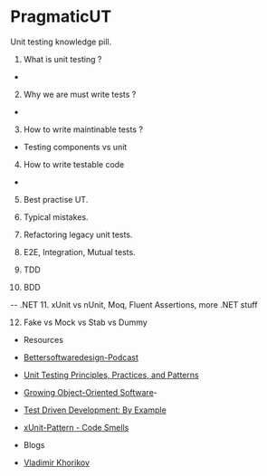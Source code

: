 # PragmaticUT
Unit testing knowledge pill.

1. What is unit testing ?
- 
2. Why we are must write tests ?
- 
3. How to write maintinable tests ?
 - Testing components vs unit
4. How to write testable code
- 
5. Best practise UT.

6. Typical mistakes. 

7. Refactoring legacy unit tests.

8. E2E, Integration, Mutual tests.

9. TDD

10. BDD

-- .NET
11. xUnit vs nUnit, Moq, Fluent Assertions, more .NET stuff

12. Fake vs Mock vs Stab vs Dummy


- Resources 

- [Bettersoftwaredesign-Podcast](https://bettersoftwaredesign.pl/)

- [Unit Testing Principles, Practices, and Patterns](https://www.manning.com/books/unit-testing)

- [Growing Object-Oriented Software](http://www.growing-object-oriented-software.com/)- 

- [Test Driven Development: By Example](https://www.amazon.com/Test-Driven-Development-Kent-Beck/dp/0321146530)

- [xUnit-Pattern - Code Smells](http://xunitpatterns.com/Test%20Smells.html)

- Blogs

- [Vladimir Khorikov](https://enterprisecraftsmanship.com/)
